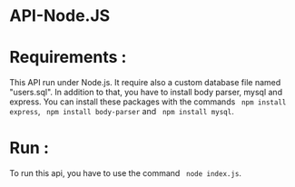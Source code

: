 # API-Node.JS
# Requirements :

This API run under Node.js. It require also a custom database file named "users.sql". In addition to that, you have to install body parser, mysql and express. You can install these packages with the commands ` npm install express`, ` npm install body-parser` and ` npm install mysql`.

# Run :

To run this api, you have to use the command ` node index.js`.

